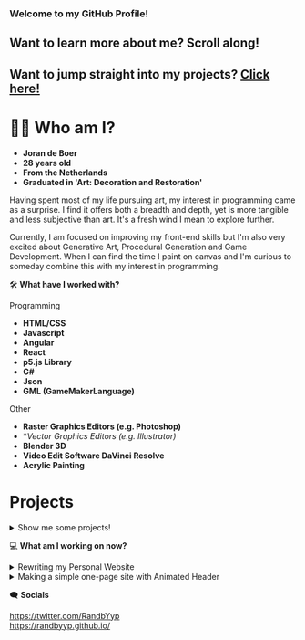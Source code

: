 ### Welcome to my GitHub Profile!

## Want to learn more about me? Scroll along!
## Want to jump straight into my projects? [Click here!](#projects)<br/>

# 🧔🏼 Who am I?

- **Joran de Boer**
- **28 years old**
- **From the Netherlands**
- **Graduated in 'Art: Decoration and Restoration'**

Having spent most of my life pursuing art, my interest in programming came as a surprise. I find it offers both a breadth and depth, yet is more tangible and less subjective than art. It's a fresh wind I mean to explore further.

Currently, I am focused on improving my front-end skills but I'm also very excited about Generative Art, Procedural Generation and Game Development. When I can find the time I paint on canvas and I'm curious to someday combine this with my interest in programming.

🛠️ **What have I worked with?**

Programming

- **HTML/CSS**
- **Javascript**
- **Angular**
- **React**
- **p5.js Library**
- **C#**
- **Json**
- **GML (GameMakerLanguage)**

Other

- **Raster Graphics Editors (e.g. Photoshop)**
- **Vector Graphics Editors (e.g. Illustrator)*
- **Blender 3D**
- **Video Edit Software DaVinci Resolve**
- **Acrylic Painting**

# Projects
<details><summary>Show me some projects!</summary>
  <br>
  <ul>
    <li><a href="https://randbyyp.github.io/">Personal Website</a> <b>(HTML, CSS, Javascript)</b></li>
    <li><a href="https://randbyyp.github.io/Github-Hosted-Blog/">Github Hosted Blog</a> <b>(HTML, CSS, Javascript, Json)</b></li>
    <li><a href="https://randbyyp.github.io/React-Minesweeper/">React Minesweeper Clone</a> <b>(HTML, CSS, Javascript, React)</b></li>
    <li><a href="https://randbyyp.github.io/MapGen-Gold/">2D Map Generator</a> <b>(HTML, CSS, Javascript, p5.js)</b></li>
    <li><a href="https://github.com/RanDByyp/MapGen-Bronze">Console Map Generator</a> <b>(C#, Json)</b></li>
    <li><a href="https://randbyyp.github.io/Dice-Roller/">Online Dice Roller</a> <b>(HTML, CSS, Javascript, Angular)</b></li>
    <li><a href="https://randbyyp.github.io/Responsive-Template-Canvas-UI/">Responsive Template Canvas UI</a> <b>(HTML, CSS, Javascript)</b></li>
    <li><a href="https://github.com/RanDByyp/Generation-Station-Random-Walker">Generative Art Experiment</a> <b>(HTML, CSS, Javascript, p5.js)</b></li>
    <li><a href="https://randatabase.itch.io/">A variety of Game-Maker-Studio-2 Projects!</a><b> (GameMakerLanguage)</b></li>
  </ul>
</details>

💻 **What am I working on now?**

<details><summary>Rewriting my Personal Website</summary>
<p>
  
When I first made my website I meant to create something quick and simple so I could have a place to represent myself and my projects. Now that I've had some time to think about how I want to use my website I think it's time for a change! 

Currently I'm still doing some tests and am figuring out what the 'best-way' is to set it up. I'm considering using React. I'm not sure whether this is a conventional choice or not, but I definitely want to improve my React skills and it seems like a fun experiment! 

Nonetheless, I mean to keep it simple. The site should display an overview of my projects and their information/links, of course a small introduction about myself and a blog which I will use to discuss the development process of my projects.

</p>
</details>

<details><summary>Making a simple one-page site with Animated Header</summary>
<p>

My brother and his roommate approached me to build them a webpage for their campaign of keeping our hometown clean! 

The site will be fairly simple and minimal. It will display some information about the campaign and have a animated header, using SVGs. 

Working on these animations is new and exciting and making the SVGs is easier then I expected! I'm looking forward to improve my CSS animation skills and perhaps use it to make some artistic creations with. I'll definitely be adding some small animations to my own website's redesign to spice up the UI!

</p>
</details>

🗨️ **Socials**

https://twitter.com/RandbYyp<br/>https://randbyyp.github.io/
